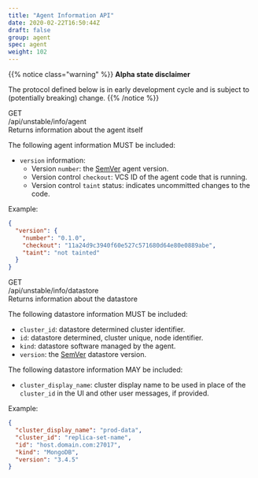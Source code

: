 ```yaml
---
title: "Agent Information API"
date: 2020-02-22T16:50:44Z
draft: false
group: agent
spec: agent
weight: 102
---
```



{{% notice class="warning" %}}
**Alpha state disclaimer**

The protocol defined below is in early development cycle
and is subject to (potentially breaking) change.
{{% /notice %}}


<div class="rest">
  <div class="method get">GET</div>
  <div class="url get">/api/unstable/info/agent</div>
  <div class="desc get rtl">Returns information about the agent itself</div>
</div>

The following agent information MUST be included:

  * `version` information:
    * Version `number`: the [SemVer](https://semver.org/) agent version.
    * Version control `checkout`: VCS ID of the agent code that is running.
    * Version control `taint` status: indicates uncommitted changes to the code.

Example:
```json
{
  "version": {
    "number": "0.1.0",
    "checkout": "11a24d9c3940f60e527c571680d64e80e0889abe",
    "taint": "not tainted"
  }
}
```


<div class="rest">
  <div class="method get">GET</div>
  <div class="url get">/api/unstable/info/datastore</div>
  <div class="desc get rtl">Returns information about the datastore</div>
</div>

The following datastore information MUST be included:

  * `cluster_id`: datastore determined cluster identifier.
  * `id`: datastore determined, cluster unique, node identifier.
  * `kind`: datastore software managed by the agent.
  * `version`: the [SemVer](https://semver.org/) datastore version.

The following datastore information MAY be included:

  * `cluster_display_name`:
    cluster display name to be used in place of the `cluster_id` in
    the UI and other user messages, if provided.

Example:
```json
{
  "cluster_display_name": "prod-data",
  "cluster_id": "replica-set-name",
  "id": "host.domain.com:27017",
  "kind": "MongoDB",
  "version": "3.4.5"
}
```
